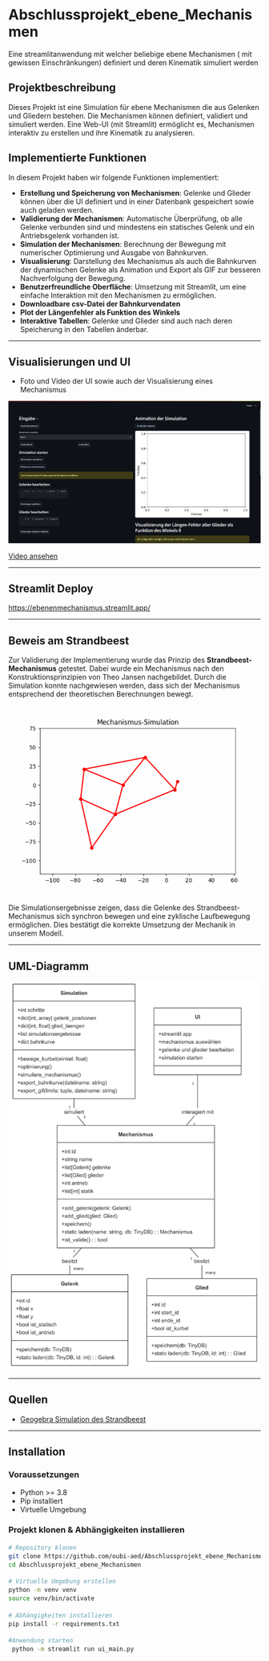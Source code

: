# Abschlussprojekt_ebene_Mechanismen
Eine streamlitanwendung mit welcher beliebige ebene Mechanismen ( mit gewissen Einschränkungen) definiert und deren Kinematik simuliert werden

## Projektbeschreibung
Dieses Projekt ist eine Simulation für ebene Mechanismen die aus Gelenken und Gliedern bestehen. Die Mechanismen können definiert, validiert und simuliert werden. Eine Web-UI (mit Streamlit) ermöglicht es, Mechanismen interaktiv zu erstellen und ihre Kinematik zu analysieren.

## Implementierte Funktionen

In diesem Projekt haben wir folgende Funktionen implementiert:

- **Erstellung und Speicherung von Mechanismen**: Gelenke und Glieder können über die UI definiert und in einer Datenbank gespeichert sowie auch geladen werden.
- **Validierung der Mechanismen**: Automatische Überprüfung, ob alle Gelenke verbunden sind und mindestens ein statisches Gelenk und ein Antriebsgelenk vorhanden ist.
- **Simulation der Mechanismen**: Berechnung der Bewegung mit numerischer Optimierung und Ausgabe von Bahnkurven.
- **Visualisierung**: Darstellung des Mechanismus als auch die Bahnkurven der dynamischen Gelenke als Animation und Export als GIF zur besseren Nachverfolgung der Bewegung.
- **Benutzerfreundliche Oberfläche**: Umsetzung mit Streamlit, um eine einfache Interaktion mit den Mechanismen zu ermöglichen.
- **Downloadbare csv-Datei der Bahnkurvendaten**
- **Plot der Längenfehler als Funktion des Winkels**
- **Interaktive Tabellen**: Gelenke und Glieder sind auch nach deren Speicherung in den Tabellen änderbar.

---

## Visualisierungen und UI

- Foto und Video der UI sowie auch der Visualisierung eines Mechanismus

![UI](https://github.com/oubi-aed/Abschlussprojekt_ebene_Mechanismen/blob/main/images/UI.png)

[Video ansehen](https://github.com/oubi-aed/Abschlussprojekt_ebene_Mechanismen/blob/main/images/Aufzeichnung_Strandbeest.mp4)

---

## Streamlit Deploy

https://ebenenmechanismus.streamlit.app/

---

## Beweis am Strandbeest

Zur Validierung der Implementierung wurde das Prinzip des **Strandbeest-Mechanismus** getestet. Dabei wurde ein Mechanismus nach den Konstruktionsprinzipien von Theo Jansen nachgebildet. Durch die Simulation konnte nachgewiesen werden, dass sich der Mechanismus entsprechend der theoretischen Berechnungen bewegt.

![Animation](https://github.com/oubi-aed/Abschlussprojekt_ebene_Mechanismen/blob/main/images/Gif.gif)


Die Simulationsergebnisse zeigen, dass die Gelenke des Strandbeest-Mechanismus sich synchron bewegen und eine zyklische Laufbewegung ermöglichen. Dies bestätigt die korrekte Umsetzung der Mechanik in unserem Modell.

---

## UML-Diagramm

![UI](https://github.com/oubi-aed/Abschlussprojekt_ebene_Mechanismen/blob/main/images/uml2.png)

---

## Quellen

- [Geogebra Simulation des Strandbeest](https://www.geogebra.org/m/dc6hpqkj)

---

## Installation

### Voraussetzungen
- Python >= 3.8
- Pip installiert
- Virtuelle Umgebung

### Projekt klonen & Abhängigkeiten installieren
```bash
# Repository klonen
git clone https://github.com/oubi-aed/Abschlussprojekt_ebene_Mechanismen.git
cd Abschlussprojekt_ebene_Mechanismen

# Virtuelle Umgebung erstellen
python -m venv venv
source venv/bin/activate

# Abhängigkeiten installieren
pip install -r requirements.txt

#Anwendung starten
 python -m streamlit run ui_main.py
```




